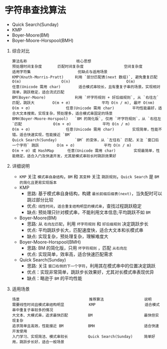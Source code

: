 # 字符串查找算法
  - Quick Search(Sunday)
  - KMP
  - Boyer-Moore(BM)
  - Boyer-Moore-Horspool(BMH)


1. 综合对比
   ```text
   算法名称                      核心思想                                                 预处理时间复杂度    	 匹配时间复杂度                  空间复杂度                适用字符集                     优缺点与适用场景
   KMP(Knuth-Morris-Pratt)     利用 `部分匹配表(next 数组)`, 避免重复匹配                    O(m)                  O(n)                         O(m)                    任意(Unicode 需用 char)        适合模式串较长，且有重复子串的场景。实现相对简单，跳跃稳定，适合流式匹配
   BM(Boyer-Moore)             利用 `坏字符规则 + 好后缀规则`, 从 `右往左` 匹配，跳跃大        O(m + σ)              平均 O(n / m), 最坏 O(nm)      O(m + σ)                任意(Unicode 需用 char)        平均性能最好，适合大文本搜索。实现复杂，预处理多，适合模式串固定的场景
   BMH(Boyer-Moore-Horspool)   `BM 的简化版`, 仅用 `坏字符规则`，从 `右往左`匹配              O(m + σ)              平均 O(n / m)                 O(m + σ)                任意(Unicode 需用 char)        实现简单，性能不错。适合快速实现，性能接近 `BM`
   Quick Search(Sunday)        `BM` 的变体，从 `左往右` 匹配，关注 `窗口后一个字符` 跳跃        O(m + σ)             平均 O(n / m)                 O(m + σ) 或 HashMap      任意(Unicode 需用 char)        实现最简单，性能稳定。适合入门及快速开发，尤其是模式串较长时跳跃效果好
   ```
   
2. 详细说明
   - `KMP` 关注 `模式串自身结构`，`BM` 和 `其变种` 关注 `跳跃规则`，`Quick Search` 是 `BM 的简化且更易实现版本`
   - KMP
     - 思路: 基于模式串自身结构，构建 `最长前缀后缀表(next)`，当失配时可以跳过部分比较
     - 优点: `线性时间`，`适合重复结构明显的模式串`，查找过程跳跃稳定
     - 缺点: 预处理只针对模式串，不能利用文本信息;平均跳跃不如 `BM`
   - Boyer-Moore(BM)
     - 思路: 从 `右向左匹配`，利用 `坏字符规则` 和 `好后缀规则` 决定跳跃步长
     - 优点: 平均跳跃步长大，匹配速度快，适合大文本和长模式串
     - 缺点: 实现复杂，预处理复杂，理解难度大
   - Boyer-Moore-Horspool(BMH)
     - 思路: BM 的简化版，只用 `坏字符规则` ，匹配 `从右向左`
     - 优点: 实现简单，效率高，适合快速匹配需求
   - Quick Search(Sunday)
     - 思路: 关注 `窗口右侧的下一个字符`，利用其在模式串中的位置决定跳跃
     - 优点：实现非常简单，跳跃步长效果好，尤其对长模式串表现优异
     - 缺点：略逊于 `BM` 的平均性能

3. 适用场景
   ```text
   场景                               推荐算法                  说明
   需要线性时间且模式串结构明显           KMP                      适合模式串中重复子串较多的情况
   大文本、大模式串，追求最快匹配         BM                       最快但实现复杂
   追求简单且高效，性能接近 BM           BMH                      适合快速开发使用
   入门学习、实现简洁、模式串较长         Quick Search(Sunday)     简单好用，跳跃步长好，适合一般场景
   ```